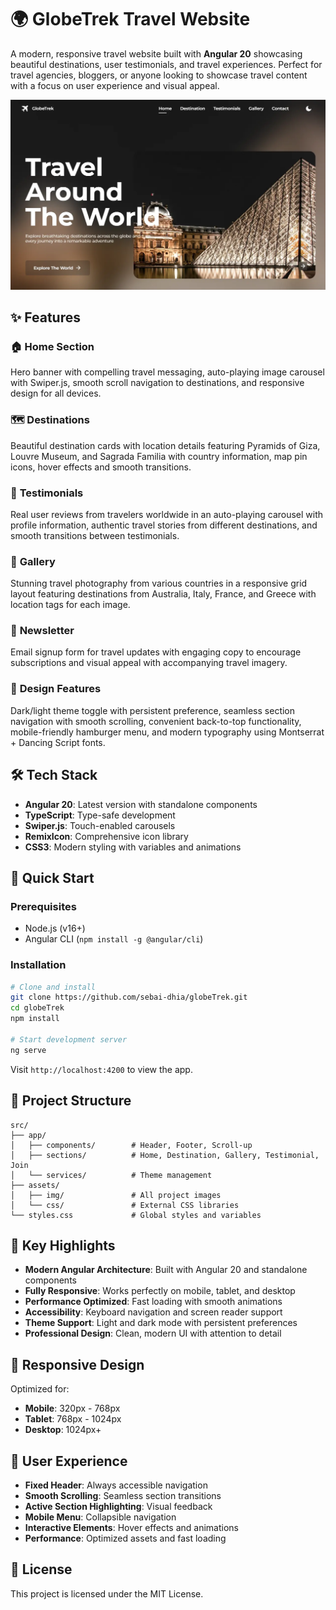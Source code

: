 # 🌍 GlobeTrek Travel Website

A modern, responsive travel website built with **Angular 20** showcasing beautiful destinations, user testimonials, and travel experiences. Perfect for travel agencies, bloggers, or anyone looking to showcase travel content with a focus on user experience and visual appeal.

![GlobeTrek Travel Website](src/assets/img/front.webp)

## ✨ Features

### 🏠 **Home Section**
Hero banner with compelling travel messaging, auto-playing image carousel with Swiper.js, smooth scroll navigation to destinations, and responsive design for all devices.

### 🗺️ **Destinations**
Beautiful destination cards with location details featuring Pyramids of Giza, Louvre Museum, and Sagrada Familia with country information, map pin icons, hover effects and smooth transitions.

### 💬 **Testimonials**
Real user reviews from travelers worldwide in an auto-playing carousel with profile information, authentic travel stories from different destinations, and smooth transitions between testimonials.

### 📸 **Gallery**
Stunning travel photography from various countries in a responsive grid layout featuring destinations from Australia, Italy, France, and Greece with location tags for each image.

### 📧 **Newsletter**
Email signup form for travel updates with engaging copy to encourage subscriptions and visual appeal with accompanying travel imagery.

### 🎨 **Design Features**
Dark/light theme toggle with persistent preference, seamless section navigation with smooth scrolling, convenient back-to-top functionality, mobile-friendly hamburger menu, and modern typography using Montserrat + Dancing Script fonts.

## 🛠️ Tech Stack

- **Angular 20**: Latest version with standalone components
- **TypeScript**: Type-safe development
- **Swiper.js**: Touch-enabled carousels
- **RemixIcon**: Comprehensive icon library
- **CSS3**: Modern styling with variables and animations

## 🚀 Quick Start

### Prerequisites
- Node.js (v16+)
- Angular CLI (`npm install -g @angular/cli`)

### Installation
```bash
# Clone and install
git clone https://github.com/sebai-dhia/globeTrek.git
cd globeTrek
npm install

# Start development server
ng serve
```

Visit `http://localhost:4200` to view the app.

## 📁 Project Structure

```
src/
├── app/
│   ├── components/        # Header, Footer, Scroll-up
│   ├── sections/          # Home, Destination, Gallery, Testimonial, Join
│   └── services/          # Theme management
├── assets/
│   ├── img/               # All project images
│   └── css/               # External CSS libraries
└── styles.css             # Global styles and variables
```

## 🌟 Key Highlights

- **Modern Angular Architecture**: Built with Angular 20 and standalone components
- **Fully Responsive**: Works perfectly on mobile, tablet, and desktop
- **Performance Optimized**: Fast loading with smooth animations
- **Accessibility**: Keyboard navigation and screen reader support
- **Theme Support**: Light and dark mode with persistent preferences
- **Professional Design**: Clean, modern UI with attention to detail

## 📱 Responsive Design

Optimized for:
- **Mobile**: 320px - 768px
- **Tablet**: 768px - 1024px  
- **Desktop**: 1024px+

## 🎯 User Experience

- **Fixed Header**: Always accessible navigation
- **Smooth Scrolling**: Seamless section transitions
- **Active Section Highlighting**: Visual feedback
- **Mobile Menu**: Collapsible navigation
- **Interactive Elements**: Hover effects and animations
- **Performance**: Optimized assets and fast loading

## 📄 License

This project is licensed under the MIT License.
